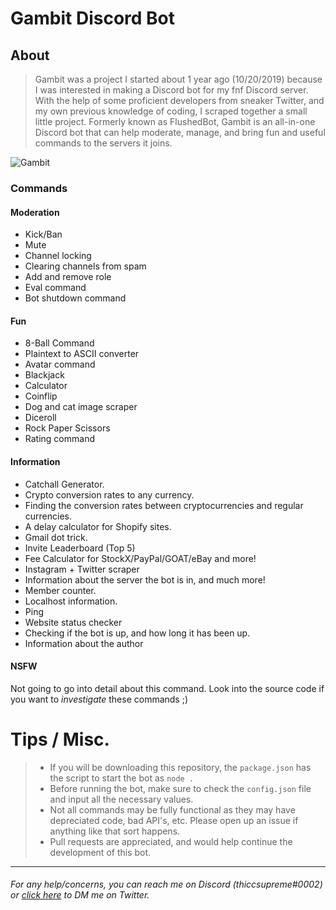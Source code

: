 
# Gambit Discord Bot

## About

> Gambit was a project I started about 1 year ago (10/20/2019) because I was interested in making a Discord bot for my fnf Discord server. With the help of some proficient developers from sneaker Twitter, and my own previous knowledge of coding, I scraped together a small little project. Formerly known as FlushedBot, Gambit is an all-in-one Discord bot that can help moderate, manage, and bring fun and useful commands to the servers it joins. 


![Gambit](https://i.imgur.com/dUHqQjx.png)

### Commands

#### Moderation 
* Kick/Ban
* Mute
* Channel locking
* Clearing channels from spam
* Add and remove role
* Eval command
* Bot shutdown command
#### Fun 
* 8-Ball Command
* Plaintext to ASCII converter
* Avatar command
* Blackjack
* Calculator
* Coinflip
* Dog and cat image scraper
* Diceroll 
* Rock Paper Scissors
* Rating command
#### Information
* Catchall Generator.
 * Crypto conversion rates to any currency.
* Finding the conversion rates between cryptocurrencies and regular currencies.
* A delay calculator for Shopify sites.
* Gmail dot trick.
* Invite Leaderboard (Top 5) 
* Fee Calculator for StockX/PayPal/GOAT/eBay and more!
* Instagram + Twitter scraper
* Information about the server the bot is in, and much more!
* Member counter.
* Localhost information.
* Ping
* Website status checker
* Checking if the bot is up, and how long it has been up. 
* Information about the author
#### NSFW
Not going to go into detail about this command. Look into the source code if you want to *investigate* these commands ;)


# Tips / Misc. 

> * If you will be downloading this repository, the `package.json` has the script to start the bot as `node .`
>  * Before running the bot, make sure to check the `config.json` file and input all the necessary values. 
>  * Not all commands may be fully functional as they may have depreciated code, bad API's, etc. Please open up an issue if anything like that sort happens. 
>  * Pull requests are appreciated, and would help continue the development of this bot. 

___
###### For any help/concerns, you can reach me on Discord (thiccsupreme#0002) or [click here](https://twitter.com/messages/compose?recipient_id=1053363951747117058) to DM me on Twitter.
